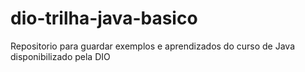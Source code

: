 # dio-trilha-java-basico
Repositorio para guardar exemplos e aprendizados do curso de Java disponibilizado pela DIO
